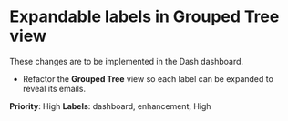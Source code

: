 # Expandable labels in Grouped Tree view

These changes are to be implemented in the Dash dashboard.

- Refactor the **Grouped Tree** view so each label can be expanded to reveal its emails.

**Priority**: High
**Labels**: dashboard, enhancement, High
